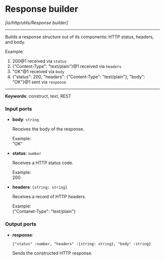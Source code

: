 # Response builder

_[io/http/utils/Response builder]_

---

Builds a response structure out of its components: HTTP status, headers, and body.  
  
Example:  
1. 200@1 received via `status`  
2. {"Content-Type": "text/plain"}@1 received via `headers`  
3. "OK"@1 received via `body`  
4. {"status": 200, "headers": {"Content-Type": "text/plain"}, "body": "OK"}@1 sent via `response`  

---

__Keywords__: construct, text, REST

### Input ports

* __body__: ` string `

    Receives the body of the response.  
      
    Example:  
    "OK"  


* __status__: ` number `

    Receives a HTTP status code.  
      
    Example:  
    200  


* __headers__: ` {string: string} `

    Receives a record of HTTP headers.  
      
    Example:  
    {"Contanet-Type": "text/plain"}  

### Output ports

* __response__: 
    ```
    {"status" :number, "headers" :{string: string}, "body" :string}
    ```

    Sends the constructed HTTP response.  

